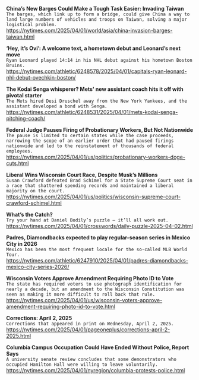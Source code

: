 **China’s New Barges Could Make a Tough Task Easier: Invading Taiwan**\
`The barges, which link up to form a bridge, could give China a way to land large numbers of vehicles and troops on Taiwan, solving a major logistical problem.`\
https://nytimes.com/2025/04/01/world/asia/china-invasion-barges-taiwan.html

**‘Hey, it’s Ovi’: A welcome text, a hometown debut and Leonard’s next move**\
`Ryan Leonard played 14:14 in his NHL debut against his hometown Boston Bruins.`\
https://nytimes.com/athletic/6248578/2025/04/01/capitals-ryan-leonard-nhl-debut-ovechkin-boston/

**The Kodai Senga whisperer? Mets' new assistant coach hits it off with pivotal starter**\
`The Mets hired Desi Druschel away from the New York Yankees, and the assistant developed a bond with Senga. `\
https://nytimes.com/athletic/6248531/2025/04/01/mets-kodai-senga-pitching-coach/

**Federal Judge Pauses Firing of Probationary Workers, But Not Nationwide**\
`The pause is limited to certain states while the case proceeds, narrowing the scope of an earlier order that had paused firings nationwide and led to the reinstatement of thousands of federal employees.`\
https://nytimes.com/2025/04/01/us/politics/probationary-workers-doge-cuts.html

**Liberal Wins Wisconsin Court Race, Despite Musk’s Millions**\
`Susan Crawford defeated Brad Schimel for a State Supreme Court seat in a race that shattered spending records and maintained a liberal majority on the court.`\
https://nytimes.com/2025/04/01/us/politics/wisconsin-supreme-court-crawford-schimel.html

**What’s the Catch?**\
`Try your hand at Daniel Bodily’s puzzle — it’ll all work out.`\
https://nytimes.com/2025/04/01/crosswords/daily-puzzle-2025-04-02.html

**Padres, Diamondbacks expected to play regular-season series in Mexico City in 2026**\
`Mexico has been the most frequent locale for the so-called MLB World Tour.`\
https://nytimes.com/athletic/6247910/2025/04/01/padres-diamondbacks-mexico-city-series-2026/

**Wisconsin Voters Approve Amendment Requiring Photo ID to Vote**\
`The state has required voters to use photograph identification for nearly a decade, but an amendment to the Wisconsin Constitution was seen as making it more difficult to roll back that rule.`\
https://nytimes.com/2025/04/01/us/wisconsin-voters-approve-amendment-requiring-photo-id-to-vote.html

**Corrections: April 2, 2025**\
`Corrections that appeared in print on Wednesday, April 2, 2025.`\
https://nytimes.com/2025/04/01/pageoneplus/corrections-april-2-2025.html

**Columbia Campus Occupation Could Have Ended Without Police, Report Says**\
`A university senate review concludes that some demonstrators who occupied Hamilton Hall were willing to leave voluntarily.`\
https://nytimes.com/2025/04/01/nyregion/columbia-protests-police.html

